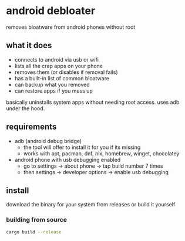 # android debloater

removes bloatware from android phones without root

## what it does

- connects to android via usb or wifi
- lists all the crap apps on your phone
- removes them (or disables if removal fails)
- has a built-in list of common bloatware
- can backup what you removed
- can restore apps if you mess up

basically uninstalls system apps without needing root access. uses adb under the hood.

## requirements

- adb (android debug bridge)
  - the tool will offer to install it for you if its missing
  - works with apt, pacman, dnf, nix, homebrew, winget, chocolatey
- android phone with usb debugging enabled
  - go to settings -> about phone -> tap build number 7 times
  - then settings -> developer options -> enable usb debugging

## install

download the binary for your system from releases or build it yourself

### building from source

```bash
cargo build --release